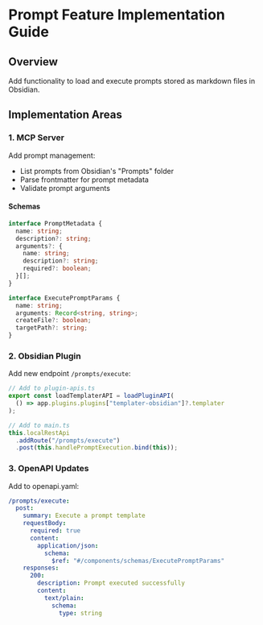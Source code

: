 # Prompt Feature Implementation Guide

## Overview

Add functionality to load and execute prompts stored as markdown files in Obsidian.

## Implementation Areas

### 1. MCP Server

Add prompt management:

- List prompts from Obsidian's "Prompts" folder
- Parse frontmatter for prompt metadata
- Validate prompt arguments

#### Schemas

```typescript
interface PromptMetadata {
  name: string;
  description?: string;
  arguments?: {
    name: string;
    description?: string;
    required?: boolean;
  }[];
}

interface ExecutePromptParams {
  name: string;
  arguments: Record<string, string>;
  createFile?: boolean;
  targetPath?: string;
}
```

### 2. Obsidian Plugin

Add new endpoint `/prompts/execute`:

```typescript
// Add to plugin-apis.ts
export const loadTemplaterAPI = loadPluginAPI(
  () => app.plugins.plugins["templater-obsidian"]?.templater
);

// Add to main.ts
this.localRestApi
  .addRoute("/prompts/execute")
  .post(this.handlePromptExecution.bind(this));
```

### 3. OpenAPI Updates

Add to openapi.yaml:

```yaml
/prompts/execute:
  post:
    summary: Execute a prompt template
    requestBody:
      required: true
      content:
        application/json:
          schema:
            $ref: "#/components/schemas/ExecutePromptParams"
    responses:
      200:
        description: Prompt executed successfully
        content:
          text/plain:
            schema:
              type: string
```
